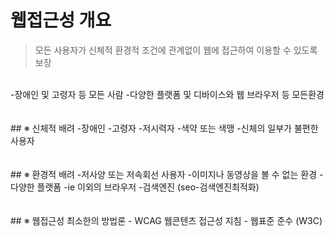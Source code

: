 # 웹접근성 개요

> 모든 사용자가 신체적 환경적 조건에 관계없이 웹에 접근하여 이용할 수 있도록 보장
</br>
-장애인 및 고령자 등 모든 사람
-다양한 플랫폼 및 디바이스와 웹 브라우저 등 모든환경
</br>
</br>
</br>
## ※ 신체적 배려
-장애인
-고령자
-저시력자
-색약 또는 색맹
-신체의 일부가 불편한 사용자
</br>
</br>
</br>
## ※ 환경적 배려
-저사양 또는 저속회선 사용자
-이미지나 동영상을 볼 수 없는 환경
-다양한 플랫폼
-ie 이외의 브라우저
-검색엔진 (seo-검색엔진최적화)
</br>
</br>
</br>
## ※ 웹접근성 최소한의 방법론
 - WCAG 웹콘텐츠 접근성 지침
 - 웹표준 준수 (W3C)